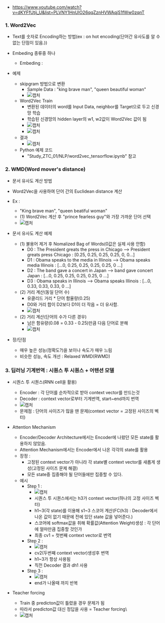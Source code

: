 - https://www.youtube.com/watch?v=dKYFfUtij_U&list=PLVNY1HnUlO26qqZznHVWAqjS1fWw0zqnT

### 1. Word2Vec
- Text를 숫자로 Encoding하는 방법(ex : on hot encoding(단어간 유사도를 알 수 없는 단점이 있음.))
- Embeding 종류중 하나
  - Embeding : 

- 예제
  - skipgram 방법으로 변환
    - Sample Data : "king brave man", "queen beautiful woman"
    - ![캡처](https://user-images.githubusercontent.com/43491168/149969138-4f19c405-4673-4041-b339-134ef051b07b.PNG)
  - Word2Vec Train
    - 변환된 데이터의 word를 Input Data, neighbor를 Target으로 두고 신경망 학습
    - 학습된 신경망의 hidden layer의 w1, w2값이 Word2Vec 값이 됨
    - ![캡처](https://user-images.githubusercontent.com/43491168/149969312-45b3c555-4f59-4960-8b2e-1a60e3eb820d.PNG)
    - ![캡처](https://user-images.githubusercontent.com/43491168/149969862-ddb9bb55-d2e5-47ff-86da-e53ccfb889d9.PNG)
  - 결과
    - ![캡처](https://user-images.githubusercontent.com/43491168/149970016-b5feeeec-3aea-4879-846a-87a6ebace5dd.PNG)
  - Python 예제 코드
    - "Study_ZTC_01/NLP/word2vec_tensorflow.ipynb" 참고

### 2. WMD(Word mover's distance)
- 문서 유사도 계산 방법
- Word2Vec을 사용하여 단어 간의 Euclidean distance 계산
- Ex :
  - "King brave man", "queen beatiful woman"
  - (1) Word2Vec 계산 후 "prince fearless guy"와 가장 가까운 단어 선택
  - ![캡처](https://user-images.githubusercontent.com/43491168/150666582-97b14b92-d4d9-4429-bb89-46a0e5501887.PNG)

- 문서 유사도 계산 예제
  - (1) 불용어 제거 후 Nomalized Bag of Words(0값은 실제 사용 안함)
    - D0 : The President greats the press in Chicago --> President greats press Chicago : [0.25, 0.25, 0.25, 0.25, 0, 0...]
    - D1 : Obama speaks to the media in Illinois     --> Obama speaks media Illinois : [...0, 0.25, 0.25, 0.25, 0.25, 0 ...]
    - D2 : The band gave a concert in Japan          --> band gave concert Japan : [...0, 0.25, 0.25, 0.25, 0.25, 0 ...]
    - D3 : Obama speaks in Illinois                  --> Obama speaks Illinois : [...0, 0.33, 0.33, 0.33, 0 ...]
  - (2) 거리 계산(동일 단어 수)
    - 유클리드 거리 * 단어 함율량(0.25)
    - D0와 거리 합이 D2보다 D1이 더 작음 = 더 유사함.
    - ![캡처](https://user-images.githubusercontent.com/43491168/150667574-53cd06ad-8944-42c9-9a5b-d6202f7f0538.PNG)
  - (2) 거리 계산(단어의 수가 다른 경우)
    - 남은 함유량(0.08 = 0.33 - 0.25)만큼 다음 단어로 분해
    - ![캡처](https://user-images.githubusercontent.com/43491168/150667688-b8740ff2-d999-4837-a395-c3873a9a6cd3.PNG)

- 장/단점
  - 매우 높은 성능(정확도?)을 보이나 속도가 매우 느림
  - 비슷한 성능, 속도 개선 : Relaxed WMD(RWMD)

### 3. 딥러닝 기계번역 : 시퀀스 투 시퀀스 + 어텐션 모델
- 시퀀스 투 시퀀스(RNN cell을 활용)
  - Encoder : 각 단어를 순차적으로 받아 context vector를 만드는것
  - Decoder : context vector로부터 기계번역, start~end까지 번역
  - ![캡처](https://user-images.githubusercontent.com/43491168/150668232-e9d6340c-e23a-48ed-a231-8d574f87263c.PNG)
  - 문제점 : 단어의 사이즈가 많을 땐 문제(context vector = 고정된 사이즈의 벡터)
- Attention Mechanism
  - Encoder/Decoder Architecture에서는 Encoder에 나왔던 모든 state를 활용하지 않았음.
  - Attention Mechanism에서는 Encoder에서 나온 각각의 state를 활용
  - 장정 : 
    - 고정된 context vector가 아니라 각 state별 context vector를 새롭게 생성(고정된 사이즈 문제 해결)
    - 모든 state중 집중해야 될 단어들에만 집중할 수 있다.
  - 예시
    - Step 1 : 
      - ![캡처](https://user-images.githubusercontent.com/43491168/150668560-e2c3c000-7d42-46d0-8f2e-b3ac20c080e0.PNG)
      - 시퀀스 투 시퀀스에서는 h3가 context vector(하나의 고정 사이즈 벡터)
      - h1~3(각 state)를 이용해 s1~3 스코어 계산(FC(h3) : Decoder에서 나온 값이 없기 때문에 전에 있던 state 값을 넣어준다.)
      - 스코어에 softmax값을 취해 확률값(Attention Weight)생성 : 각 단어에 얼마만큼 집중할 것인가
      - 최종 cv1 = 첫번째 context vector로 번역
    - Step 2 : 
      - ![캡처](https://user-images.githubusercontent.com/43491168/150668579-e1c2ddf8-0676-4cb2-b9be-57a78e6dfb02.PNG)
      - cv2(두번째 context vector)생성후 번역
      - h1~3가 항상 사용됨
      - 직전 Decoder 결과 dh1 사용
    - Step 3 : 
      - ![캡처](https://user-images.githubusercontent.com/43491168/150668599-86d6eb05-d0cf-4c9f-a1b3-d3170689785c.PNG)
      - end가 나올때 까지 반복

- Teacher forcing
  - Train 중 predicton값이 틀렸을 경우 문제가 됨
  - 따라서 predicton값 대신 정답을 사용 = Teacher forcing\
  - ![캡처](https://user-images.githubusercontent.com/43491168/150668941-f4974dbc-cc4b-4ac4-b0d5-e607c9ff84e5.PNG)






